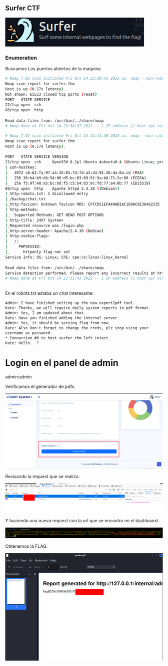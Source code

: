 ## Surfer CTF

![picture 1](../../../images/889857577ded8dd439396c7f6c7d8433fdb4e1d92d29199d4e9d72b527875f8a.png)  


### Enumeration

Buscamos Los puertos abiertos de la maquina

```bash
# Nmap 7.92 scan initiated Fri Oct 14 23:29:43 2022 as: nmap --min-rate=1000 -p- -n -v -sS -oN nmap.init surfer.thm
Nmap scan report for surfer.thm
Host is up (0.17s latency).
Not shown: 65533 closed tcp ports (reset)
PORT   STATE SERVICE
22/tcp open  ssh
80/tcp open  http

Read data files from: /usr/bin/../share/nmap
# Nmap done at Fri Oct 14 23:30:57 2022 -- 1 IP address (1 host up) scanned in 73.95 seconds
```

```bash
# Nmap 7.92 scan initiated Fri Oct 14 23:31:30 2022 as: nmap --min-rate=1000 -p22,80 -n -v -sCV -oN nmap.versions surfer.thm
Nmap scan report for surfer.thm
Host is up (0.17s latency).

PORT   STATE SERVICE VERSION
22/tcp open  ssh     OpenSSH 8.2p1 Ubuntu 4ubuntu0.4 (Ubuntu Linux; protocol 2.0)
| ssh-hostkey: 
|   3072 c6:62:fa:97:a4:35:01:7d:fd:a3:d3:91:26:da:0a:cd (RSA)
|   256 38:b4:b9:db:54:06:d5:bc:03:89:5f:9a:b8:71:2e:80 (ECDSA)
|_  256 f5:9f:48:a5:bc:8d:f5:c5:b4:03:9c:fd:77:a4:0b:77 (ED25519)
80/tcp open  http    Apache httpd 2.4.38 ((Debian))
| http-robots.txt: 1 disallowed entry 
|_/backup/chat.txt
|_http-favicon: Unknown favicon MD5: CFFCD51EFA49AB1AC1D8AC6E36462235
| http-methods: 
|_  Supported Methods: GET HEAD POST OPTIONS
| http-title: 24X7 System+
|_Requested resource was /login.php
|_http-server-header: Apache/2.4.38 (Debian)
| http-cookie-flags: 
|   /: 
|     PHPSESSID: 
|_      httponly flag not set
Service Info: OS: Linux; CPE: cpe:/o:linux:linux_kernel

Read data files from: /usr/bin/../share/nmap
Service detection performed. Please report any incorrect results at https://nmap.org/submit/ .
# Nmap done at Fri Oct 14 23:31:43 2022 -- 1 IP address (1 host up) scanned in 13.82 seconds
                                                                                                  
```

En el robots.txt estaba un chat interesante:

```
Admin: I have finished setting up the new export2pdf tool.
Kate: Thanks, we will require daily system reports in pdf format.
Admin: Yes, I am updated about that.
Kate: Have you finished adding the internal server.
Admin: Yes, it should be serving flag from now.
Kate: Also Don't forget to change the creds, plz stop using your username as password.
* Connection #0 to host surfer.thm left intact
Kate: Hello.. ?   
```

# Login en el panel de admin

admin:admin

Verificamos el generador de pdfs.

![picture 3](../../../images/ce6ac3afb99480cf69ef1ccb33d5cf42cb29d893412713bd747f4d4ff8b474bb.png)  

Revisando la request que se realizo.

![picture 4](../../../images/6651477d5c5e1f2d6c926f346e5dd9a2d1db5bf12581f7c2a238a1f6d076a50b.png)  


Y haciendo una nueva request con la url que se encontro en el dashboard.

![picture 5](../../../images/40c87e3e3276af8cc45dbe33df6f9766d1bd72474b6f4fe96082a2cdacc0c320.png)  


Obtenemos la FLAG.

![picture 6](../../../images/c08b32e80cf918f3d1d5ec277de27cd6233516086f0dde075c605db24c0ec1f4.png)  

